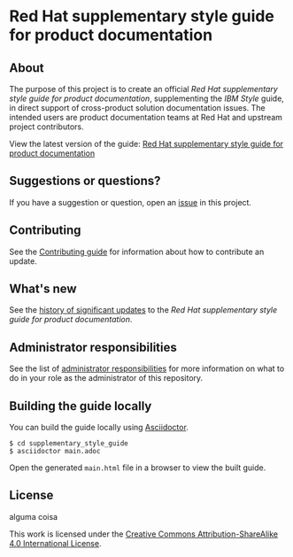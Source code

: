 # Red Hat supplementary style guide for product documentation

## About

The purpose of this project is to create an official _Red Hat supplementary style guide for product documentation_, supplementing the _IBM Style_ guide, in direct support of cross-product solution documentation issues. The intended users are product documentation teams at Red Hat and upstream project contributors.

View the latest version of the guide: [Red Hat supplementary style guide for product documentation](https://redhat-documentation.github.io/supplementary-style-guide/)

## Suggestions or questions?

If you have a suggestion or question, open an [issue](https://github.com/redhat-documentation/doc-style/issues) in this project.

## Contributing

See the [Contributing guide](CONTRIBUTING.md) for information about how to contribute an update.

## What's new

See the [history of significant updates](HISTORY.md) to the _Red Hat supplementary style guide for product documentation_.

## Administrator responsibilities

See the list of [administrator responsibilities](ADMIN.adoc) for more information on what to do in your role as the administrator of this repository.  

## Building the guide locally

You can build the guide locally using [Asciidoctor](https://asciidoctor.org/).

```
$ cd supplementary_style_guide
$ asciidoctor main.adoc
```

Open the generated `main.html` file in a browser to view the built guide.

## License

alguma coisa


This work is licensed under the [Creative Commons Attribution-ShareAlike 4.0 International License](https://creativecommons.org/licenses/by-sa/4.0/).
